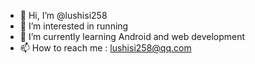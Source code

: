 - 👋 Hi, I’m @lushisi258
- 👀 I’m interested in running
- 🌱 I’m currently learning Android and web development
- 📫 How to reach me : [lushisi258@qq.com](mailto:lushisi258@qq.com)
<!---
lushisi258/lushisi258 is a ✨ special ✨ repository because its `README.md` (this file) appears on your GitHub profile.
You can click the Preview link to take a look at your changes.
--->
